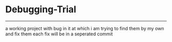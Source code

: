 ﻿# Debugging-Trial
-------------------------------------------
 a working project with bug in it at which i am trying to find them by my own and fix them each fix will be in a seperated commit
